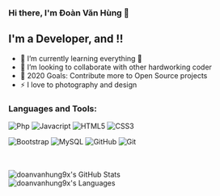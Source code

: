 ### Hi there, I'm Đoàn Văn Hùng  👋

## I'm a Developer, and !!

- 🌱 I’m currently learning everything 🤣
- 👯 I’m looking to collaborate with other hardworking coder
- 🥅 2020 Goals: Contribute more to Open Source projects
- ⚡  I love to photography and design

### Languages and Tools:

![Php](https://img.shields.io/badge/-PHP-000000?style=flat&logo=php)
![Javacript](https://img.shields.io/badge/-JAVASCRIPT-000000?style=flat&logo=JAVASCRIPT)
![HTML5](https://img.shields.io/badge/-HTML5-000000?style=flat&logo=HTML5)
![CSS3](https://img.shields.io/badge/-CSS3-000000?style=flat&logo=CSS3)

![Bootstrap](https://img.shields.io/badge/-Bootstrap-000000?style=flat&logo=bootstrap)
![MySQL](https://img.shields.io/badge/-MySQL-000000?style=flat&logo=MySQL)
![GitHub](https://img.shields.io/badge/-GitHub-000000?style=flat&logo=github&logoColor=FFFFFF)
![Git](https://img.shields.io/badge/-Git-000000?style=flat&logo=git&logoColor=F05032)

<br />
<br />


<img align="left" alt="doanvanhung9x's GitHub Stats" src="https://github-readme-stats.vercel.app/api?username=doanvanhung9x&show_icons=true" />
<br/>
<img align="left" alt="doanvanhung9x's Languages" src="https://github-readme-stats.vercel.app/api/top-langs/?username=doanvanhung9x" />

